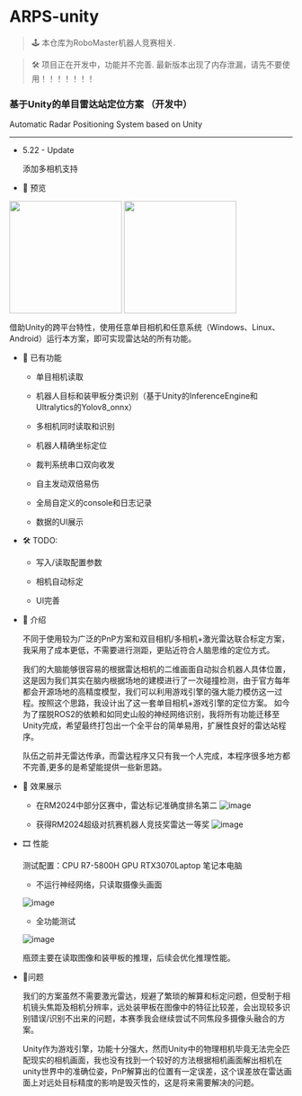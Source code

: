 # ARPS-unity 
> 🕹 本仓库为RoboMaster机器人竞赛相关.

> 🛠 项目正在开发中，功能并不完善.
> 最新版本出现了内存泄漏，请先不要使用！！！！！！！

### 基于Unity的单目雷达站定位方案 （开发中）

Automatic Radar Positioning System based on Unity

---

- 5.22 - Update

  添加多相机支持

- 🎈 预览

<image src="https://github.com/user-attachments/assets/93acbfde-9e41-4c4a-beae-6dc43a1b6c7d" align="center" height="200"/>
<image src="https://github.com/user-attachments/assets/f7f4631d-283d-46de-9c2b-d43f0f4e53dc" align="center" height="200"/>

借助Unity的跨平台特性，使用任意单目相机和任意系统（Windows、Linux、Android）运行本方案，即可实现雷达站的所有功能。

- 🏅 已有功能
  - 单目相机读取
    
  - 机器人目标和装甲板分类识别（基于Unity的InferenceEngine和Ultralytics的Yolov8_onnx）

  - 多相机同时读取和识别
    
  - 机器人精确坐标定位
    
  - 裁判系统串口双向收发
 
  - 自主发动双倍易伤
    
  - 全局自定义的console和日志记录
    
  - 数据的UI展示
    
- 🛠 TODO: 
  - 写入/读取配置参数
    
  - 相机自动标定
    
  - UI完善

- 📢 介绍

  不同于使用较为广泛的PnP方案和双目相机/多相机+激光雷达联合标定方案，我采用了成本更低，不需要进行测距，更贴近符合人脑思维的定位方式。

  我们的大脑能够很容易的根据雷达相机的二维画面自动拟合机器人具体位置，这是因为我们其实在脑内根据场地的建模进行了一次碰撞检测，由于官方每年都会开源场地的高精度模型，我们可以利用游戏引擎的强大能力模仿这一过程。按照这个思路，我设计出了这一套单目相机+游戏引擎的定位方案。
  如今为了摆脱ROS2的依赖和如同史山般的神经网络识别，我将所有功能迁移至Unity完成，希望最终打包出一个全平台的简单易用，扩展性良好的雷达站程序。

  队伍之前并无雷达传承，而雷达程序又只有我一个人完成，本程序很多地方都不完善,更多的是希望能提供一些新思路。

- 🎯 效果展示
  
  - 在RM2024中部分区赛中，雷达标记准确度排名第二
![image](https://github.com/user-attachments/assets/52434ac5-1e85-4291-8b5a-6c27c7678b24)

  - 获得RM2024超级对抗赛机器人竞技奖雷达一等奖
![image](https://github.com/user-attachments/assets/3747ad4b-2504-4d47-8461-7e592e7105e5)
- 🎞 性能

  测试配置：CPU R7-5800H   GPU RTX3070Laptop  笔记本电脑
  
  - 不运行神经网络，只读取摄像头画面
    
  ![image](https://github.com/user-attachments/assets/a9345c1c-a7e2-49ac-b36c-744a91464029)
  - 全功能测试
    
  ![image](https://github.com/user-attachments/assets/37ad3e21-149b-48f6-ac1c-23b92f6272fe)

  瓶颈主要在读取图像和装甲板的推理，后续会优化推理性能。

  
- 🔧问题

  我们的方案虽然不需要激光雷达，规避了繁琐的解算和标定问题，但受制于相机镜头焦距及相机分辨率，远处装甲板在图像中的特征比较差，会出现较多识别错误/识别不出来的问题，本赛季我会继续尝试不同焦段多摄像头融合的方案。

  Unity作为游戏引擎，功能十分强大，然而Unity中的物理相机毕竟无法完全匹配现实的相机画面，我也没有找到一个较好的方法根据相机画面解出相机在unity世界中的准确位姿，PnP解算出的位置有一定误差，这个误差放在雷达画面上对远处目标精度的影响是毁灭性的，这是将来需要解决的问题。
